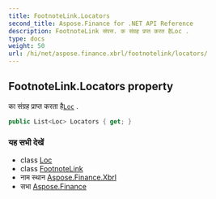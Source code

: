 ```yaml
---
title: FootnoteLink.Locators
second_title: Aspose.Finance for .NET API Reference
description: FootnoteLink संपत्त. क संग्रह प्रप्त करत हैLoc .
type: docs
weight: 50
url: /hi/net/aspose.finance.xbrl/footnotelink/locators/
---
```

## FootnoteLink.Locators property

का संग्रह प्राप्त करता है[`Loc`](../../loc/) .

```csharp
public List<Loc> Locators { get; }
```

### यह सभी देखें

* class [Loc](../../loc/)
* class [FootnoteLink](../)
* नाम स्थान [Aspose.Finance.Xbrl](../../footnotelink/)
* सभा [Aspose.Finance](../../../)


